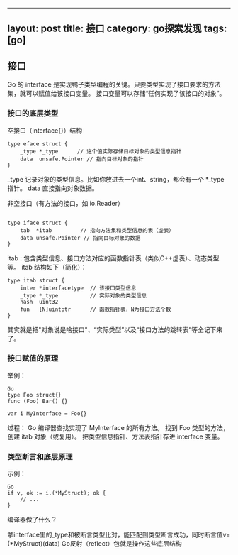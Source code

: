 
---
layout: post
title: 接口
category: go探索发现
tags: [go]
---

## 接口
Go 的 interface 是实现鸭子类型编程的关键。只要类型实现了接口要求的方法集，就可以赋值给该接口变量。
接口变量可以存储“任何实现了该接口的对象”。

### 接口的底层类型
空接口（interface{}）结构
```
type eface struct {
    _type *_type      // 这个值实际存储目标对象的类型信息指针
    data  unsafe.Pointer // 指向目标对象的指针
}
```
_type 记录对象的类型信息。比如你放进去一个int、string，都会有一个 *_type 指针。
data 直接指向对象数据。

非空接口（有方法的接口，如 io.Reader）
```

type iface struct {
    tab  *itab         // 指向方法集和类型信息的表（虚表）
    data unsafe.Pointer // 指向目标对象的数据
}

```

itab : 包含类型信息、接口方法对应的函数指针表（类似C++虚表）、动态类型等。
itab 结构如下（简化）：

```
type itab struct {
    inter *interfacetype  // 该接口类型信息
    _type *_type          // 实际对象的类型信息
    hash  uint32
    fun   [N]uintptr      // 函数指针表，N为接口方法个数
}
```
其实就是把"对象说是啥接口"、“实际类型”以及“接口方法的跳转表”等全记下来了。


### 接口赋值的原理
举例：
```
Go
type Foo struct{}
func (Foo) Bar() {}

var i MyInterface = Foo{}
```

过程：
Go 编译器查找实现了 MyInterface 的所有方法。
找到 Foo 类型的方法，创建 itab 对象（或复用）。
把类型信息指针、方法表指针存进 interface 变量。


### 类型断言和底层原理
示例：
```
Go
if v, ok := i.(*MyStruct); ok {
    // ...
}
```
编译器做了什么？

拿interface里的_type和被断言类型比对，能匹配则类型断言成功，同时断言值v=(*MyStruct)(data)
Go反射（reflect）包就是操作这些底层结构






